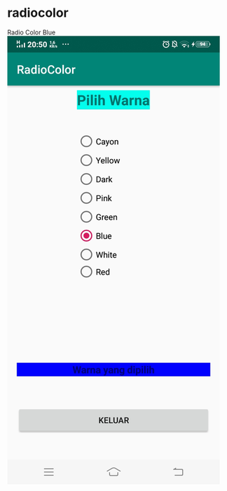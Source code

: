 # radiocolor

Radio Color Blue
![alt text](https://github.com/dhani1711/radiocolor/blob/master/ss/RadioColor.jpg)
